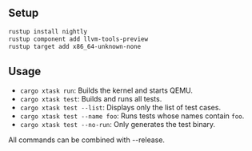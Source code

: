 ## Setup

```sh
rustup install nightly
rustup component add llvm-tools-preview
rustup target add x86_64-unknown-none
```

## Usage

- `cargo xtask run`: Builds the kernel and starts QEMU.
- `cargo xtask test`: Builds and runs all tests.
- `cargo xtask test --list`: Displays only the list of test cases.
- `cargo xtask test --name foo`: Runs tests whose names contain `foo`.
- `cargo xtask test --no-run`: Only generates the test binary.

All commands can be combined with --release.
